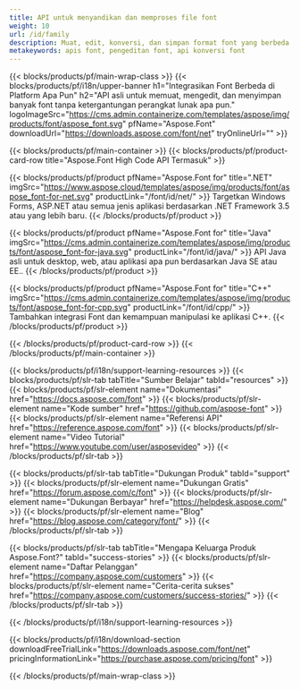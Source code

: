 ```yaml
---
title: API untuk menyandikan dan memproses file font
weight: 10
url: /id/family
description: Muat, edit, konversi, dan simpan format font yang berbeda pada platform apa pun tanpa ketergantungan perangkat lunak lain dengan solusi untuk .NET, C++, dan Java
metakeywords: apis font, pengeditan font, api konversi font
---
```


{{< blocks/products/pf/main-wrap-class >}}
{{< blocks/products/pf/i18n/upper-banner h1="Integrasikan Font Berbeda di Platform Apa Pun" h2="API asli untuk memuat, mengedit, dan menyimpan banyak font tanpa ketergantungan perangkat lunak apa pun." logoImageSrc="https://cms.admin.containerize.com/templates/aspose/img/products/font/aspose_font.svg" pfName="Aspose.Font" downloadUrl="https://downloads.aspose.com/font/net" tryOnlineUrl="" >}}

{{< blocks/products/pf/main-container >}}
{{< blocks/products/pf/product-card-row title="Aspose.Font High Code API Termasuk" >}}

{{< blocks/products/pf/product pfName="Aspose.Font for" title=".NET" imgSrc="https://www.aspose.cloud/templates/aspose/img/products/font/aspose_font-for-net.svg" productLink="/font/id/net/" >}}
Targetkan Windows Forms, ASP.NET atau semua jenis aplikasi berdasarkan .NET Framework 3.5 atau yang lebih baru.
{{< /blocks/products/pf/product >}}

{{< blocks/products/pf/product pfName="Aspose.Font for" title="Java" imgSrc="https://cms.admin.containerize.com/templates/aspose/img/products/font/aspose_font-for-java.svg" productLink="/font/id/java/" >}}
API Java asli untuk desktop, web, atau aplikasi apa pun berdasarkan Java SE atau EE..
{{< /blocks/products/pf/product >}}

{{< blocks/products/pf/product pfName="Aspose.Font for" title="C++" imgSrc="https://cms.admin.containerize.com/templates/aspose/img/products/font/aspose_font-for-cpp.svg" productLink="/font/id/cpp/" >}}
Tambahkan integrasi Font dan kemampuan manipulasi ke aplikasi C++.
{{< /blocks/products/pf/product >}}

{{< /blocks/products/pf/product-card-row >}}
{{< /blocks/products/pf/main-container >}}

{{< blocks/products/pf/i18n/support-learning-resources >}}
{{< blocks/products/pf/slr-tab tabTitle="Sumber Belajar" tabId="resources" >}}
{{< blocks/products/pf/slr-element name="Dokumentasi" href="https://docs.aspose.com/font" >}}
{{< blocks/products/pf/slr-element name="Kode sumber" href="https://github.com/aspose-font" >}}
{{< blocks/products/pf/slr-element name="Referensi API" href="https://reference.aspose.com/font" >}}
{{< blocks/products/pf/slr-element name="Video Tutorial" href="https://www.youtube.com/user/asposevideo" >}}
{{< /blocks/products/pf/slr-tab >}}

{{< blocks/products/pf/slr-tab tabTitle="Dukungan Produk" tabId="support" >}}
{{< blocks/products/pf/slr-element name="Dukungan Gratis" href="https://forum.aspose.com/c/font" >}}
{{< blocks/products/pf/slr-element name="Dukungan Berbayar" href="https://helpdesk.aspose.com/" >}}
{{< blocks/products/pf/slr-element name="Blog" href="https://blog.aspose.com/category/font/" >}}
{{< /blocks/products/pf/slr-tab >}}

{{< blocks/products/pf/slr-tab tabTitle="Mengapa Keluarga Produk Aspose.Font?" tabId="success-stories" >}}
{{< blocks/products/pf/slr-element name="Daftar Pelanggan" href="https://company.aspose.com/customers" >}}
{{< blocks/products/pf/slr-element name="Cerita-cerita sukses" href="https://company.aspose.com/customers/success-stories/" >}}
{{< /blocks/products/pf/slr-tab >}}

{{< /blocks/products/pf/i18n/support-learning-resources >}}

{{< blocks/products/pf/i18n/download-section downloadFreeTrialLink="https://downloads.aspose.com/font/net" pricingInformationLink="https://purchase.aspose.com/pricing/font" >}}

{{< /blocks/products/pf/main-wrap-class >}}